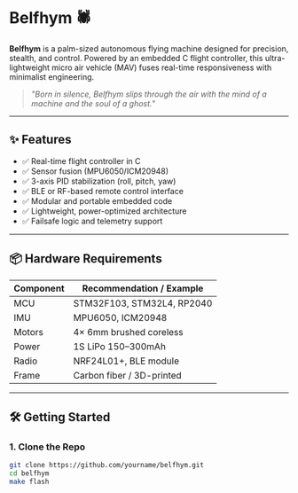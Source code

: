 # Belfhym 🕷️

**Belfhym** is a palm-sized autonomous flying machine designed for precision, stealth, and control. Powered by an embedded C flight controller, this ultra-lightweight micro air vehicle (MAV) fuses real-time responsiveness with minimalist engineering.

> *"Born in silence, Belfhym slips through the air with the mind of a machine and the soul of a ghost."*

---

## ✨ Features

- ✅ Real-time flight controller in C  
- ✅ Sensor fusion (MPU6050/ICM20948)  
- ✅ 3-axis PID stabilization (roll, pitch, yaw)  
- ✅ BLE or RF-based remote control interface  
- ✅ Modular and portable embedded code  
- ✅ Lightweight, power-optimized architecture  
- ✅ Failsafe logic and telemetry support  

---

## 📦 Hardware Requirements

| Component       | Recommendation / Example     |
|----------------|-------------------------------|
| MCU            | STM32F103, STM32L4, RP2040    |
| IMU            | MPU6050, ICM20948              |
| Motors         | 4× 6mm brushed coreless        |
| Power          | 1S LiPo 150–300mAh             |
| Radio          | NRF24L01+, BLE module          |
| Frame          | Carbon fiber / 3D-printed      |

---

## 🛠️ Getting Started

### 1. Clone the Repo

```bash
git clone https://github.com/yourname/belfhym.git
cd belfhym
make flash
```
